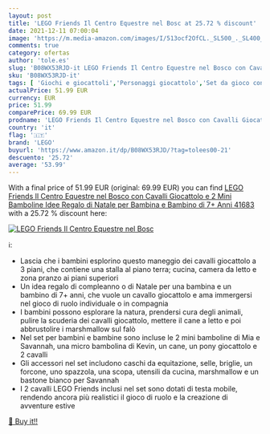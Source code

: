 ```yaml
---
layout: post
title: 'LEGO Friends Il Centro Equestre nel Bosc at 25.72 % discount'
date: 2021-12-11 07:00:04
image: 'https://m.media-amazon.com/images/I/513ocf2OfCL._SL500_._SL400_.jpg'
comments: true
category: ofertas
author: 'tole.es'
slug: 'B08WX53RJD-it LEGO Friends Il Centro Equestre nel Bosco con Cavalli...'
sku: 'B08WX53RJD-it'
tags: [ 'Giochi e giocattoli','Personaggi giocattolo','Set da gioco con statuine','lego', ]
actualPrice: 51.99 EUR
currency: EUR
price: 51.99
comparePrice: 69.99 EUR
prodname: 'LEGO Friends Il Centro Equestre nel Bosco con Cavalli Giocattolo e 2 Mini Bamboline  Idee Regalo di Natale per Bambina e Bambino di 7+ Anni  41683'
country: 'it'
flag: '🇮🇹'
brand: 'LEGO'
buyurl: 'https://www.amazon.it/dp/B08WX53RJD/?tag=tolees00-21'
descuento: '25.72'
average: '53.99'
---
```


With a final price of 51.99 EUR (original: 69.99 EUR) you can find [LEGO Friends Il Centro Equestre nel Bosco con Cavalli Giocattolo e 2 Mini Bamboline  Idee Regalo di Natale per Bambina e Bambino di 7+ Anni  41683](https://www.amazon.it/dp/B08WX53RJD/?tag=tolees00-21) with a  25.72 % discount here:

[![LEGO Friends Il Centro Equestre nel Bosc](https://m.media-amazon.com/images/I/513ocf2OfCL._SL500_._SL400_.jpg)](https://www.amazon.it/dp/B08WX53RJD/?tag=tolees00-21)

ℹ️:

- Lascia che i bambini esplorino questo maneggio dei cavalli giocattolo a 3 piani, che contiene una stalla al piano terra; cucina, camera da letto e zona pranzo ai piani superiori
- Un idea regalo di compleanno o di Natale per una bambina e un bambino di 7+ anni, che vuole un cavallo giocattolo e ama immergersi nel gioco di ruolo individuale o in compagnia
- I bambini possono esplorare la natura, prendersi cura degli animali, pulire la scuderia dei cavalli giocattolo, mettere il cane a letto e poi abbrustolire i marshmallow sul falò
- Nel set per bambini e bambine sono incluse le 2 mini bamboline di Mia e Savannah, una micro bambolina di Kevin, un cane, un pony giocattolo e 2 cavalli
- Gli accessori nel set includono caschi da equitazione, selle, briglie, un forcone, uno spazzola, una scopa, utensili da cucina, marshmallow e un bastone bianco per Savannah
- I 2 cavalli LEGO Friends inclusi nel set sono dotati di testa mobile, rendendo ancora più realistici il gioco di ruolo e la creazione di avventure estive

[🛒 Buy it!!](https://www.amazon.it/dp/B08WX53RJD/?tag=tolees00-21)
